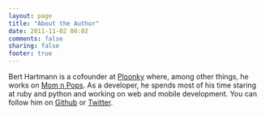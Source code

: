 ```yaml
---
layout: page
title: "About the Author"
date: 2011-11-02 00:02
comments: false
sharing: false
footer: true
---
```


Bert Hartmann is a cofounder at <a href='http://ploonky.com'>Ploonky</a> where, among other things, he works on <a href='http://momnpo.ps'>Mom n Pops</a>. As a developer, he spends most of his time staring at ruby and python and working on web and mobile development. You can follow him on <a href='http://github.com/BertHartm'>Github</a> or <a href='http://twitter.com/BertHartm'>Twitter</a>.